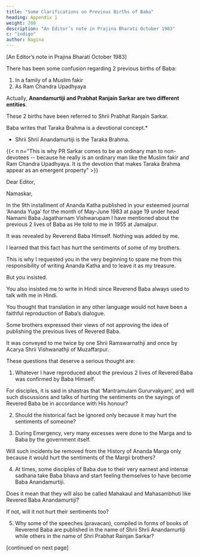```yaml
---
title: "Some Clarifications on Previous Births of Baba"
heading: Appendix 1
weight: 200
description: "An Editor’s note in Prajina Bharati October 1983"
c: "indigo"
author: Nagina
---
```




[An Editor’s note in Prajina Bharati October 1983]

There has been some confusion regarding 2 previous births of Baba:

1. In a family of a Muslim fakir
2. As Ram Chandra Upadhyaya

Actually, **Anandamurtiji and Prabhat Ranjain Sarkar are two different entities**. 

These 2 births have been referred to Shrii Prabhat Ranjain Sarkar. 

Baba writes that Taraka Brahma is a devotional concept.* 
- Shrii Shrii Anandamurtiji is the Taraka Brahma. 

{{< n n="This is why PR Sarkar comes to be an ordinary man to non-devotees -- because he really is an ordinary man like the Muslim fakir and Ram Chandra Upadhyaya. It is the devotion that makes Taraka Brahma appear as an emergent property" >}}


<!-- The author of Ananda Katha has given a very nice clarification on this subject. I shall try to publish the translation of
his clarification in the subsequent issue of Prajina Bharati.
Thanking you,
Ac. Shraddhananda Avadhuta
Editor
Appendix Two
A clarification by Naginaji
English translation of a letter written in Hindi dated 9.7.83 from Shrii Nagina to the
Editor of Ananda Yuga. Published in Prajina Bharati December 1983. -->

Dear Editor,

Namaskar,

In the 9th installment of Ananda Katha published in your esteemed journal ‘Ananda Yuga’ for the month of May-June 1983 at page 19 under head Namami Baba Jagatharnam Vishwarupam I have mentioned about the previous 2 lives of Baba as He told to me in 1955 at Jamalpur.

<!-- This act was given under inverted commas only with a view that everyone should know that  -->

It was revealed by Reverend Baba Himself. Nothing was added by me. 

I learned that this fact has hurt the sentiments of some of my brothers.

<!--  despite my best efforts to reproduce it in the same words of Reverend Baba.

I am neither a writer nor a critic. 

I do not have the required knowledge of writing and that too, about Revered Baba.  -->

This is why I requested you in the very beginning to spare me from this responsibility of writing Ananda Katha and to leave it as my treasure.

But you insisted. 

 <!-- were not at all prepared to extend any realisation to your order and finding no way out I had to comply. -->

You also insisted me to write in Hindi since Reverend Baba always used to talk with me in Hindi.

You thought that translation in any other language would not have been a faithful reproduction of Baba’s dialogue. 

<!-- I admit that there might be some faults in my art of writing and language but so far the facts relating to Revered Baba are concerned I cannot even imagine of any deviation.

Last time, when you met me, you were kind enough to make a reference about the previous two lives of Revered Baba and consequently, about hurting the sentiments of some of the Margii brothers when are so sincerely devoted to Revered Baba I tried my best to clarify the position and I felt you were convinced of the clarifications given by me.  -->

<!-- You left my place fully satisfied. But in absence of any clarification published so far,  -->

Some brothers expressed their views of not approving the idea of publishing the previous lives of Revered Baba. 

It was conveyed to me twice by one Shrii Ramswarnathji and once by Acarya Shrii Vishwanathji of Muzaffarpur. 

<!-- Matters relating to Reverend Baba said in all good faith and with full of reverence, will at all be a subject matter of discussion.  -->

<!-- I never thought of. I felt, it was really unfortunate. I admit that I am completely devoid of any higher spiritual realization karma (action) jinana (knowledge) and bhakti (devotion) but still some definite and pertinent questions have cropped up in my mind on hearing that my writings have hurt the Sentiments of my brothers.  -->

These questions that deserve a serious thought are:

1. Whatever I have reproduced about the previous 2 lives of Revered Baba was confirmed by Baba Himself.

 <!-- and this was why His sessions were given under inverted commas.  -->

For disciples, it is said in shastras that ‘Mantramulam Gururvakyam’, and will such discussions and talks of hurting the sentiments on the sayings of Revered Baba be in accordance with His honour?

2. Should the historical fact be ignored only because it may hurt the sentiments of someone?

3. During Emergency, very many excesses were done to the Marga and to Baba by the government itself. 

<!-- Such indigents of excesses must have offended very much the feelings of every Margii brother.  -->

Will such incidents be removed from the History of Ananda Marga only because it would hurt the sentiments of the Margii brothers?

4. At times, some disciples of Baba due to their very earnest and intense sadhana take Baba bhava and start feeling themselves to have become Baba Anandamurtiji.

Does it mean that they will also be called Mahakaul and Mahasambhuti like Revered Baba Anandamurtiji? 

If not, will it not hurt their sentiments too?

5. Why some of the speeches (pravacan), compiled in forms of books of Reverend Baba are published in the name of Shrii Shrii Anandamurtiji while others in the name of Shri Prabhat Rainjan Sarkar?


[continued on next page]